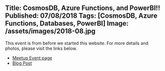 Title: CosmosDB, Azure Functions, and PowerBI!!
Published: 07/08/2018
Tags: [CosmosDB, Azure Functions, Databases, PowerBI]
Image: /assets/images/2018-08.jpg
---
This event is from before we started this website. For more details and photos, please visit the links below.

* [Meetup Event page](https://www.meetup.com/dotnetoxford/events/250873542/)
* [Blog Post](https://www.danclarke.com/dotnetoxford-august-2018)
